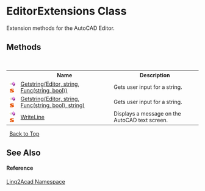 # EditorExtensions Class
 

Extension methods for the AutoCAD Editor.


## Methods
&nbsp;<table><tr><th></th><th>Name</th><th>Description</th></tr><tr><td>![Public method](media/pubmethod.gif "Public method")![Static member](media/static.gif "Static member")</td><td><a href="M_Linq2Acad_EditorExtensions_Getstring.md">Getstring(Editor, string, Func(string, bool))</a></td><td>
Gets user input for a string.</td></tr><tr><td>![Public method](media/pubmethod.gif "Public method")![Static member](media/static.gif "Static member")</td><td><a href="M_Linq2Acad_EditorExtensions_Getstring_1.md">Getstring(Editor, string, Func(string, bool), string)</a></td><td>
Gets user input for a string.</td></tr><tr><td>![Public method](media/pubmethod.gif "Public method")![Static member](media/static.gif "Static member")</td><td><a href="M_Linq2Acad_EditorExtensions_WriteLine.md">WriteLine</a></td><td>
Displays a message on the AutoCAD text screen.</td></tr></table>&nbsp;
<a href="#editorextensions-class">Back to Top</a>

## See Also


#### Reference
<a href="N_Linq2Acad.md">Linq2Acad Namespace</a><br />

